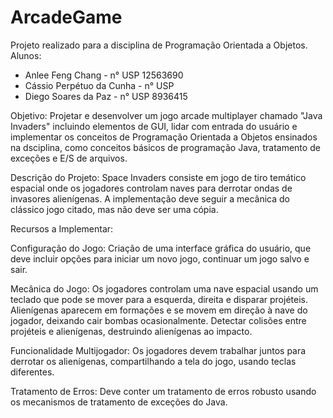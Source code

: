 # ArcadeGame
Projeto realizado para a disciplina de Programação Orientada a Objetos.
Alunos:
- Anlee Feng Chang - n° USP 12563690
- Cássio Perpétuo da Cunha - n° USP
- Diego Soares da Paz - n° USP 8936415
  
Objetivo:
Projetar e desenvolver um jogo arcade multiplayer chamado "Java Invaders" incluindo elementos de GUI, lidar com entrada do usuário e implementar os conceitos de Programação Orientada a Objetos ensinados na dsciplina, como conceitos básicos de programação Java, tratamento de exceções e E/S de arquivos.

Descrição do Projeto:
Space Invaders consiste em jogo de tiro temático espacial onde os jogadores controlam naves para derrotar ondas de invasores alienígenas. A implementação deve seguir a mecânica do clássico jogo citado, mas não deve ser uma cópia.

Recursos a Implementar:

Configuração do Jogo:
Criação de uma interface gráfica do usuário, que deve incluir opções para iniciar um novo jogo, continuar um jogo salvo e sair.

Mecânica do Jogo:
Os jogadores controlam uma nave espacial usando um teclado que pode se mover para a esquerda, direita e disparar projéteis.
Alienígenas aparecem em formações e se movem em direção à nave do jogador, deixando cair bombas ocasionalmente.
Detectar colisões entre projéteis e alienígenas, destruindo alienígenas ao impacto.

Funcionalidade Multijogador:
Os jogadores devem trabalhar juntos para derrotar os alienígenas, compartilhando a tela do jogo, usando teclas diferentes.

Tratamento de Erros:
Deve conter um tratamento de erros robusto usando os mecanismos de tratamento de exceções do Java.
